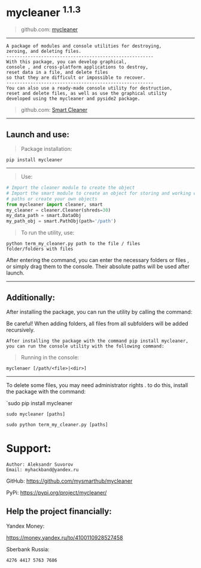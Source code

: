 mycleaner <sup>1.1.3</sup>
===
>github.com: [mycleaner](http://github.com/mysmarthub/mycleaner/)
---
    A package of modules and console utilities for destroying,
    zeroing, and deleting files.
    -------------------------------------------------------
    With this package, you can develop graphical,
    console , and cross-platform applications to destroy,
    reset data in a file, and delete files
    so that they are difficult or impossible to recover.
    -------------------------------------------------------
    You can also use a ready-made console utility for destruction,
    reset and delete files, as well as use the graphical utility 
    developed using the mycleaner and pyside2 package.
>github.com: [Smart Cleaner](http://github.com/mysmarthub/smartcleaner/)
---
Launch and use:
---

>Package installation:

`pip install mycleaner`

---

>Use:

```python
# Import the cleaner module to create the object
# Import the smart module to create an object for storing and working with 
# paths or create your own objects
from mycleaner import cleaner, smart
my_cleaner = cleaner.Cleaner(shreds=30)
my_data_path = smart.DataObj
my_path_obj = smart.PathObj(path='/path')
```
>To run the utility, use:

<code>python term_my_cleaner.py path to the file / files folder/folders with files</code>

<p>After entering the command, you can enter the necessary folders or files
, or simply drag them to the console. Their absolute paths will be used after launch.</p>

---

Additionally:
---
<p>After installing the package, you can run the utility by calling the command:</p>
<p>Be careful! When adding folders, all files from all subfolders 
will be added recursively.</p>

    After installing the package with the command pip install mycleaner,
    you can run the console utility with the following command:

>Running in the console:

`myclenaer [/path/<file>|<dir>]`

---

<p>To delete some files, you may need administrator rights
. to do this, install the package with the command:</p>

`sudo pip install mycleaner

`sudo mycleaner [paths]`

`sudo python term_my_cleaner.py [paths]`


Support:
===
    Author: Aleksandr Suvorov
    Email: myhackband@yandex.ru

GitHub: https://github.com/mysmarthub/mycleaner

PyPi: https://pypi.org/project/mycleaner/

Help the project financially:
---
Yandex Money: 

https://money.yandex.ru/to/4100110928527458

Sberbank Russia: 

`4276 4417 5763 7686`
